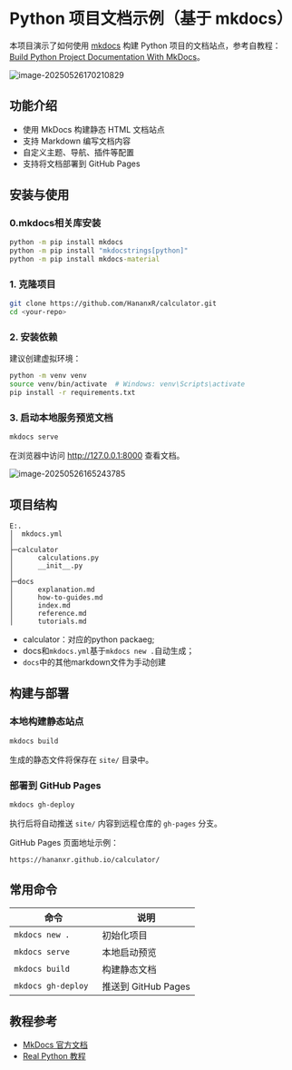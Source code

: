 # Python 项目文档示例（基于 mkdocs）

本项目演示了如何使用 [mkdocs](https://www.mkdocs.org/) 构建 Python 项目的文档站点，参考自教程：[Build Python Project Documentation With MkDocs](https://realpython.com/python-project-documentation-with-mkdocs/)。

![image-20250526170210829](https://s2.loli.net/2025/05/26/W16inUea4yVlYGx.png)

## 功能介绍

- 使用 MkDocs 构建静态 HTML 文档站点
- 支持 Markdown 编写文档内容
- 自定义主题、导航、插件等配置
- 支持将文档部署到 GitHub Pages

## 安装与使用

### 0.mkdocs相关库安装

```cmd
python -m pip install mkdocs
python -m pip install "mkdocstrings[python]"
python -m pip install mkdocs-material
```



### 1. 克隆项目

```bash
git clone https://github.com/HananxR/calculator.git
cd <your-repo>
```

### 2. 安装依赖

建议创建虚拟环境：

```bash
python -m venv venv
source venv/bin/activate  # Windows: venv\Scripts\activate
pip install -r requirements.txt
```

### 3. 启动本地服务预览文档

```bash
mkdocs serve
```

在浏览器中访问 http://127.0.0.1:8000 查看文档。

![image-20250526165243785](https://s2.loli.net/2025/05/26/jD748bO5GPtQiry.png)

## 项目结构

```text
E:.
│  mkdocs.yml
│
├─calculator
│      calculations.py
│      __init__.py
│
├─docs
│      explanation.md
│      how-to-guides.md
│      index.md
│      reference.md
│      tutorials.md
```

- calculator：对应的python packaeg;
- docs和`mkdocs.yml`基于`mkdocs new .`自动生成；
- `docs`中的其他markdown文件为手动创建

## 构建与部署

### 本地构建静态站点

```bash
mkdocs build
```

生成的静态文件将保存在 `site/` 目录中。

### 部署到 GitHub Pages

```bash
mkdocs gh-deploy
```

执行后将自动推送 `site/` 内容到远程仓库的 `gh-pages` 分支。

GitHub Pages 页面地址示例：

```
https://hananxr.github.io/calculator/
```

## 常用命令

| 命令                | 说明                |
| ------------------- | ------------------- |
| `mkdocs new .`      | 初始化项目          |
| `mkdocs serve`      | 本地启动预览        |
| `mkdocs build`      | 构建静态文档        |
| `mkdocs gh-deploy ` | 推送到 GitHub Pages |

## 教程参考

- [MkDocs 官方文档](https://www.mkdocs.org/)
- [Real Python 教程](https://realpython.com/python-project-documentation-with-mkdocs)
